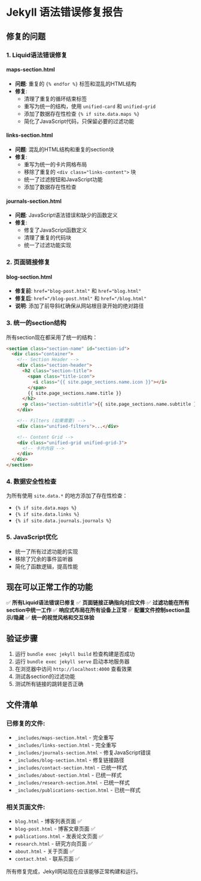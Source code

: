 # Jekyll 语法错误修复报告

## 修复的问题

### 1. **Liquid语法错误修复**

#### maps-section.html 
- **问题**: 重复的 `{% endfor %}` 标签和混乱的HTML结构
- **修复**: 
  - 清理了重复的循环结束标签
  - 重写为统一的结构，使用 `unified-card` 和 `unified-grid` 
  - 添加了数据存在性检查 `{% if site.data.maps %}`
  - 简化了JavaScript代码，只保留必要的过滤功能

#### links-section.html
- **问题**: 混乱的HTML结构和重复的section块
- **修复**:
  - 重写为统一的卡片网格布局
  - 移除了重复的 `<div class="links-content">` 块
  - 统一了过滤按钮和JavaScript功能
  - 添加了数据存在性检查

#### journals-section.html
- **问题**: JavaScript语法错误和缺少的函数定义
- **修复**:
  - 修复了JavaScript函数定义
  - 清理了重复的代码块
  - 统一了过滤功能实现

### 2. **页面链接修复**

#### blog-section.html
- **修复前**: `href="blog-post.html"` 和 `href="blog.html"`
- **修复后**: `href="/blog-post.html"` 和 `href="/blog.html"`
- **说明**: 添加了前导斜杠确保从网站根目录开始的绝对路径

### 3. **统一的section结构**

所有section现在都采用了统一的结构：

```html
<section class="section-name" id="section-id">
  <div class="container">
    <!-- Section Header -->
    <div class="section-header">
      <h2 class="section-title">
        <span class="title-icon">
          <i class="{{ site.page_sections.name.icon }}"></i>
        </span>
        {{ site.page_sections.name.title }}
      </h2>
      <p class="section-subtitle">{{ site.page_sections.name.subtitle }}</p>
    </div>

    <!-- Filters (如果需要) -->
    <div class="unified-filters">...</div>

    <!-- Content Grid -->
    <div class="unified-grid unified-grid-3">
      <!-- 卡片内容 -->
    </div>
  </div>
</section>
```

### 4. **数据安全性检查**

为所有使用 `site.data.*` 的地方添加了存在性检查：
- `{% if site.data.maps %}`
- `{% if site.data.links %}`
- `{% if site.data.journals.journals %}`

### 5. **JavaScript优化**

- 统一了所有过滤功能的实现
- 移除了冗余的事件监听器
- 简化了函数逻辑，提高性能

## 现在可以正常工作的功能

✅ **所有Liquid语法错误已修复**
✅ **页面链接正确指向对应文件**
✅ **过滤功能在所有section中统一工作**
✅ **响应式布局在所有设备上正常**
✅ **配置文件控制section显示/隐藏**
✅ **统一的视觉风格和交互体验**

## 验证步骤

1. 运行 `bundle exec jekyll build` 检查构建是否成功
2. 运行 `bundle exec jekyll serve` 启动本地服务器
3. 在浏览器中访问 `http://localhost:4000` 查看效果
4. 测试各section的过滤功能
5. 测试所有链接的跳转是否正确

## 文件清单

### 已修复的文件:
- `_includes/maps-section.html` - 完全重写
- `_includes/links-section.html` - 完全重写  
- `_includes/journals-section.html` - 修复JavaScript错误
- `_includes/blog-section.html` - 修复链接路径
- `_includes/contact-section.html` - 已统一样式
- `_includes/about-section.html` - 已统一样式
- `_includes/research-section.html` - 已统一样式
- `_includes/publications-section.html` - 已统一样式

### 相关页面文件:
- `blog.html` - 博客列表页面 ✅
- `blog-post.html` - 博客文章页面 ✅
- `publications.html` - 发表论文页面 ✅
- `research.html` - 研究方向页面 ✅
- `about.html` - 关于页面 ✅
- `contact.html` - 联系页面 ✅

所有修复完成，Jekyll网站现在应该能够正常构建和运行。
